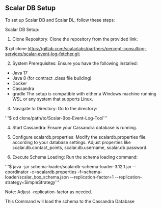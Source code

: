 ## Scalar DB Setup


To set up Scalar DB and Scalar DL, follow these steps:

Scalar DB Setup:
1.	Clone Repository:
Clone the repository from the provided link:

$ git clone https://gitlab.com/scalarlabs/partners/percept-consulting-services/scalar-event-log-fetcher.git

2.	System Prerequisites:
Ensure you have the following installed:

*	Java 17
*	Java 8 (for contract .class file building)
*	Docker
*	Cassandra
*	gradle
The setup is compatible with either a Windows machine running WSL or any system that supports Linux.


3.	Navigate to Directory:
Go to the directory:


'''$ cd clone/path/to/Scalar-Box-Event-Log-Tool'''

4.	Start Cassandra:
Ensure your Cassandra database is running.

5.	Configure scalardb.properties:
Modify the scalardb.properties file according to your database settings. 
Adjust properties like scalar.db.contact_points, scalar.db.username, scalar.db.password.

6.	Execute Schema Loading:
Run the schema loading command:


'''$ java -jar schema-loader/scalardb-schema-loader-3.12.1.jar --coordinator -c=scalardb.properties -f=schema-loader/scalar_box_schema.json --replication-factor=1 --replication-strategy=SimpleStrategy'''

Note: Adjust -replication-factor as needed.


This Command will load the schema to the Cassandra Database


